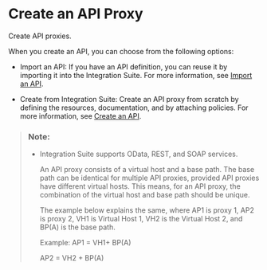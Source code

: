 <!-- loio4ac0431ddc80469ca31dcd938edc9076 -->

# Create an API Proxy

Create API proxies.

When you create an API, you can choose from the following options:

-   Import an API: If you have an API definition, you can reuse it by importing it into the Integration Suite. For more information, see [Import an API](import-an-api-9342a93.md).

-   Create from Integration Suite: Create an API proxy from scratch by defining the resources, documentation, and by attaching policies. For more information, see [Create an API](create-an-api-c0842d5.md).


> ### Note:  
> -   Integration Suite supports OData, REST, and SOAP services.
> 
>     An API proxy consists of a virtual host and a base path. The base path can be identical for multiple API proxies, provided API proxies have different virtual hosts. This means, for an API proxy, the combination of the virtual host and base path should be unique.
> 
>     The example below explains the same, where AP1 is proxy 1, AP2 is proxy 2, VH1 is Virtual Host 1, VH2 is the Virtual Host 2, and BP\(A\) is the base path.
> 
>     Example: AP1 = VH1+ BP\(A\)
> 
>     AP2 = VH2 + BP\(A\)

